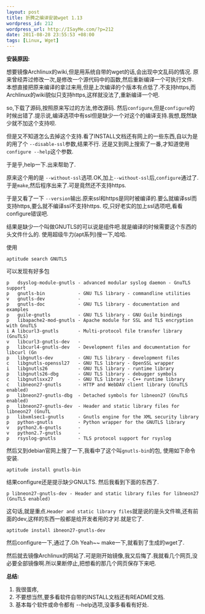 ```yaml
--- 
layout: post
title: 折腾之编译安装wget 1.13
wordpress_id: 212
wordpress_url: http://ISayMe.com/?p=212
date: 2011-08-28 23:55:53 +08:00
tags: [Linux, Wget]
---
```

**安装原因:**

想要镜像Archlinux的wiki,但是用系统自带的wget的话,会出现中文乱码的情况.
原来曾经弄过修改一次,是修改一个源代码中的函数,然后重新编译一个可执行文件.
本想直接把原来编译的拿过来用,但是上次编译的个版本有点低了.不支持https,而Archlinux的wiki貌似只支持https,这样就没法了,重新编译一个吧.

so,下载了源码,按照原来写过的方法,修改源码.
然后`configure`,但是`configure`的时候出错了.提示说,编译选项中有ssl但是缺少一个对这个的编译支持.我想,既然缺少就不加这个支持呗.

但是又不知道怎么去掉这个支持.看了INSTALL文档还有网上的一些东西,自以为是的用了个 `--disable-ssl`参数,结果不行.
还是又到网上搜索了一番,才知道使用 `configure --help`这个参数.

于是乎,help一下.出来帮助了.

原来这个用的是 `--without-ssl`选项.OK,加上`--without-ssl`后,`configure`通过了.于是`make`,然后程序出来了.可是竟然还不支持https.  

于是又看了一下 `--version`输出.原来ssl和https是同时被编译的.要么就编译ssl而支持https,要么就不编译ssl不支持https.
哎,只好老实的加上ssl选项吧,看看configure错误吧.

结果是缺少一个叫做GNUTLS的可以说是组件吧.就是编译的时候需要这个东西的头文件什么的.
使用超级牛力(apt系列)搜一下,哈哈.

使用

    aptitude search GNUTLS

可以发现有好多包

    p   dsyslog-module-gnutls - advanced modular syslog daemon - GnuTLS support
    p   gnutls-bin            - GNU TLS library - commandline utilities
    v   gnutls-dev            -
    p   gnutls-doc            - GNU TLS library - documentation and examples
    p   guile-gnutls          - GNU TLS library - GNU Guile bindings
    p   libapache2-mod-gnutls - Apache module for SSL and TLS encryption with GnuTLS
    i A libcurl3-gnutls       - Multi-protocol file transfer library (GnuTLS)
    v   libcurl3-gnutls-dev   -
    p   libcurl4-gnutls-dev   - Development files and documentation for libcurl (Gn
    p   libgnutls-dev         - GNU TLS library - development files
    c   libgnutls-openssl27   - GNU TLS library - OpenSSL wrapper
    i   libgnutls26           - GNU TLS library - runtime library
    p   libgnutls26-dbg       - GNU TLS library - debugger symbols
    c   libgnutlsxx27         - GNU TLS library - C++ runtime library
    c   libneon27-gnutls      - HTTP and WebDAV client library (GnuTLS enabled)
    p   libneon27-gnutls-dbg  - Detached symbols for libneon27 (GnuTLS enabled)
    p   libneon27-gnutls-dev  - Header and static library files for libneon27 (GnuTL
    p   libxmlsec1-gnutls     - Gnutls engine for the XML security library
    p   python-gnutls         - Python wrapper for the GNUTLS library
    v   python2.6-gnutls      -
    v   python2.7-gnutls      -
    p   rsyslog-gnutls        - TLS protocol support for rsyslog
然后又到debian官网上搜了一下,我看中了这个叫`gnutls-bin`的包,
使用如下命令安装.

    aptitude install gnutls-bin
结果configure还是提示缺少GNULTS.
然后我看到下面的东西了.

    p libneon27-gnutls-dev - Header and static library files for libneon27 (GnuTLS enabled)

这句话,就是重点.`Header and static library files`就是说的是头文件嘛,还有前面的dev,这样的东西一般都是给开发者用的才对.就是它了.

    aptitude install ibneon27-gnutls-dev

然后configure一下,通过了.Oh Yeah~~
make一下,就看到了生成的wget了.

然后就去镜像Archlinux的网站了.可是刚开始镜像,我又后悔了.我就看几个网页,没必要全部镜像啊.所以果断停止,把想看的那几个网页保存下来吧.

**总结:**

1. 我很蛋疼,
2. 不要想当然,要多看软件自带的INSTALL文档还有README文档.
3. 基本每个软件或命令都有 --help选项,没事多看看有好处.
